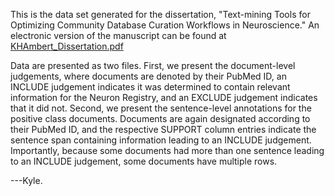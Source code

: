 This is the data set generated for the dissertation, "Text-mining Tools for Optimizing Community Database Curation Workflows in Neuroscience." An electronic version of the manuscript can be found at
<a href="http://frontalattackonanenglishwriter.com/resources/Dissertation/KHAmbert_Dissertation.pdf">KHAmbert_Dissertation.pdf</a> 

Data are presented as two files. First, we present the document-level judgements, where documents are denoted by their PubMed ID, an INCLUDE judgement indicates it was determined to contain relevant information for the Neuron Registry, and an EXCLUDE judgement indicates that it did not. Second, we present the sentence-level annotations for the positive class documents. Documents are again designated according to their PubMed ID, and the respective SUPPORT column entries indicate the sentence span containing information leading to an INCLUDE judgement. Importantly, because some documents had more than one sentence leading to an INCLUDE judgement, some documents have multiple rows.


---Kyle.
